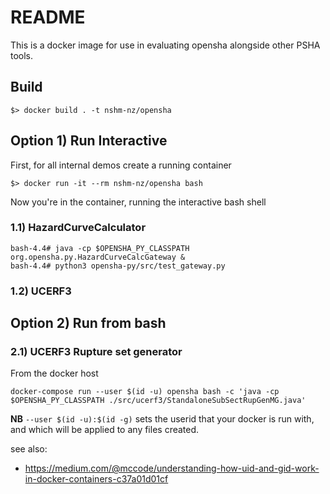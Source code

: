 # README

This is a docker image for use in evaluating opensha alongside other PSHA
tools.


## Build 

`$> docker build . -t nshm-nz/opensha`
    
## Option 1) Run Interactive

First, for all internal demos create a running container

`$> docker run -it --rm nshm-nz/opensha bash`
 
Now you're in the container, running the interactive bash shell

### 1.1) HazardCurveCalculator 

```
bash-4.4# java -cp $OPENSHA_PY_CLASSPATH org.opensha.py.HazardCurveCalcGateway &
bash-4.4# python3 opensha-py/src/test_gateway.py
```    
   
### 1.2) UCERF3

## Option 2) Run from bash 

### 2.1) UCERF3 Rupture set generator

From the docker host

```
docker-compose run --user $(id -u) opensha bash -c 'java -cp $OPENSHA_PY_CLASSPATH ./src/ucerf3/StandaloneSubSectRupGenMG.java'
```

**NB** `--user $(id -u):$(id -g)` sets the userid that your docker is run with, and which will be applied to any files created. 

see also: 

 - https://medium.com/@mccode/understanding-how-uid-and-gid-work-in-docker-containers-c37a01d01cf
 